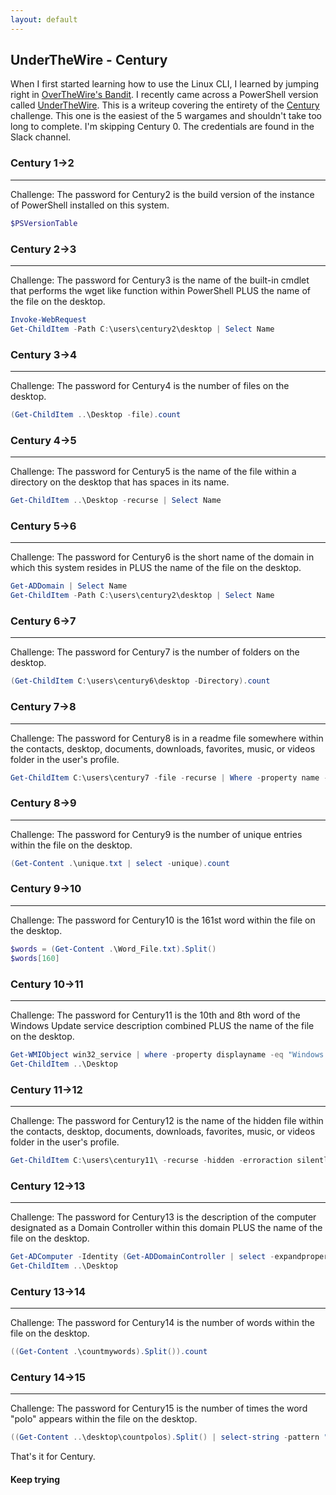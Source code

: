 ```yaml
---
layout: default
---
```


## UnderTheWire - Century

When I first started learning how to use the Linux CLI, I learned by jumping right in [OverTheWire's Bandit](https://overthewire.org/wargames/bandit/). I recently came across a PowerShell version called [UnderTheWire](https://underthewire.tech/wargames.htm). This is a writeup covering the entirety of the [Century](https://underthewire.tech/century/century.htm) challenge. This one is the easiest of the 5 wargames and shouldn't take too long to complete. I'm skipping Century 0. The credentials are found in the Slack channel.

### Century 1->2
---
Challenge: The password for Century2 is the build version of the instance of PowerShell installed on this system. 

```PowerShell
$PSVersionTable
```

### Century 2->3
---
Challenge: The password for Century3 is the name of the built-in cmdlet that performs the wget like function within PowerShell PLUS the name of the file on the desktop.

```powershell
Invoke-WebRequest
Get-ChildItem -Path C:\users\century2\desktop | Select Name
```

### Century 3->4
---
Challenge: The password for Century4 is the number of files on the desktop. 

```powershell
(Get-ChildItem ..\Desktop -file).count
```

### Century 4->5
---
Challenge: The password for Century5 is the name of the file within a directory on the desktop that has spaces in its name. 

```powershell
Get-ChildItem ..\Desktop -recurse | Select Name
```

### Century 5->6
---
Challenge: The password for Century6 is the short name of the domain in which this system resides in PLUS the name of the file on the desktop.  

```powershell
Get-ADDomain | Select Name
Get-ChildItem -Path C:\users\century2\desktop | Select Name
```

### Century 6->7
---
Challenge: The password for Century7 is the number of folders on the desktop.  

```powershell
(Get-ChildItem C:\users\century6\desktop -Directory).count
```

### Century 7->8
---
Challenge: The password for Century8 is in a readme file somewhere within the contacts, desktop, documents, downloads, favorites, music, or videos folder in the user's profile. 

```powershell
Get-ChildItem C:\users\century7 -file -recurse | Where -property name -like *readme* | Get-Content
```

### Century 8->9
---
Challenge: The password for Century9 is the number of unique entries within the file on the desktop. 

```powershell
(Get-Content .\unique.txt | select -unique).count
```

### Century 9->10
---
Challenge: The password for Century10 is the 161st word within the file on the desktop. 

```powershell
$words = (Get-Content .\Word_File.txt).Split()
$words[160]
```

### Century 10->11
---
Challenge: The password for Century11 is the 10th and 8th word of the Windows Update service description combined PLUS the name of the file on the desktop. 

```powershell
Get-WMIObject win32_service | where -property displayname -eq "Windows Update" | select description
Get-ChildItem ..\Desktop
```

### Century 11->12
---
Challenge: The password for Century12 is the name of the hidden file within the contacts, desktop, documents, downloads, favorites, music, or videos folder in the user's profile. 

```powershell
Get-ChildItem C:\users\century11\ -recurse -hidden -erroraction silentlycontinue -file | where -property name -ne "desktop.ini"
```

### Century 12->13
---
Challenge: The password for Century13 is the description of the computer designated as a Domain Controller within this domain PLUS the name of the file on the desktop. 

```powershell
Get-ADComputer -Identity (Get-ADDomainController | select -expandproperty name) -Properties Description
Get-ChildItem ..\Desktop
```

### Century 13->14
---
Challenge: The password for Century14 is the number of words within the file on the desktop. 

```powershell
((Get-Content .\countmywords).Split()).count
```

### Century 14->15
---
Challenge: The password for Century15 is the number of times the word "polo" appears within the file on the desktop.  

```powershell
((Get-Content ..\desktop\countpolos).Split() | select-string -pattern "^polo$").count
```

That's it for Century.


#### Keep trying
